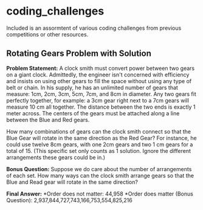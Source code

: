# coding_challenges

Included is an assormtent of various coding challenges from previous competitions or other resources.

## Rotating Gears Problem with Solution
**Problem Statement:**
A clock smith must convert power between two gears on a giant clock.
Admittedly, the engineer isn't concerned with efficiency and insists on using other gears to
fill the space without using any type of belt or chain. In his supply, he has an unlimited number
of gears that measure: 1cm, 2cm, 3cm, 5cm, 7cm, and 8cm in diameter.
Any two gears fit perfectly together, for example: a 3cm gear right next to a 7cm gears will measure
10 cm all together.
The distance between the two ends is exactly 1 meter across. The centers of the gears must be 
attached along a line between the Blue and Red gears.

How many combinations of gears can the clock smith connect so that the Blue Gear will rotate in the
same direction as the Red Gear?
For instance, he could use twelve 8cm gears, with one 2cm gears and two 1 cm gears for a total of 15.
(This specific set only counts as 1 solution. Ignore the different arrangements these gears could be in.)

**Bonus Question:**
Suppose we do care about the number of arrangements of each set. How many ways can the clock smith arrange
gears so that the Blue and Read gear will rotate in the same direction?

**Final Answer:**
*Order does not matter: 44,958
*Order does matter (Bonus Question): 2,937,844,727,743,166,753,554,825,216